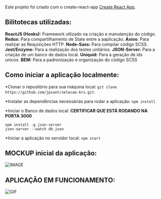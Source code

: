 Este projeto foi criado com o create-react-app [Create React App](https://github.com/facebook/create-react-app).

## Bilitotecas utilizadas:

**ReactJS (Hooks):** Framework utlizado na criação e manutenção do código.
**Redux:** Para compartilhamento de State entre a aaplicação.
**Axios:** Para realizar as Requisições HTTP.
**Node-Sass:** Para compilar código SCSS.
**Jest/Enzyme:** Para a realização dos testes unitários.
**JSON-Server:** Para a criação de um banco de dados local.
**Uniquid:** Para a geração de ids unicos.
**BEM:** Para a padronização e organização do código SCSS

## Como iniciar a aplicação localmente:

*Clonar o repositório para sua máquina local:
  `git clone https://github.com/jpsant/selecao-krs.git`.
  
*Instalar as dependências necessárias para rodar a aplicação:
  `npm install`
  
*Iniciar o Banco de dados local: **CERTIFICAR QUE ESTÁ RODANDO NA PORTA 3000**
  ```
  npm install -g json-server
  json-server --watch db.json
  ```
  
*Iniciar a aplicação no servidor local:
  `npm start`
  
## MOCKUP inicial da aplicação:

![IMAGE](https://i.imgur.com/0N3DvsG.png)

## APLICAÇÃO EM FUNCIONAMENTO:

![GIF](https://media.giphy.com/media/giQSqxSUHdGi1ZO1AZ/giphy.gif)
